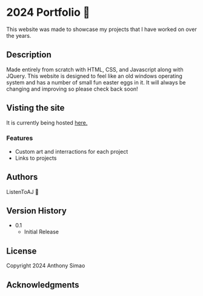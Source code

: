 # 2024 Portfolio :construction:

This website was made to showcase my projects that I have worked on over the years.

## Description

Made entirely from scratch with HTML, CSS, and Javascript along with JQuery.  This website is designed to feel like an old windows operating system and has a number of small fun easter eggs in it.  It will always be changing and improving so please check back soon!

## Visting the site

It is currently being hosted [here.](https://ltaportfolio.netlify.app)

### Features
 * Custom art and interractions for each project
 * Links to projects

## Authors

ListenToAJ :key:

## Version History

* 0.1
    * Initial Release

## License

Copyright 2024 Anthony Simao

## Acknowledgments

